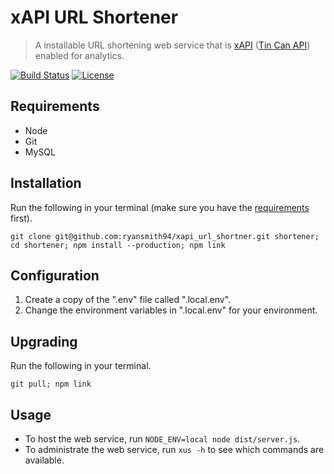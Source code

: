 # xAPI URL Shortener
> A installable URL shortening web service that is [xAPI](https://github.com/adlnet/xAPI-Spec/blob/master/xAPI.md) ([Tin Can API](http://tincanapi.com/)) enabled for analytics.

[![Build Status](https://travis-ci.org/ryansmith94/xapi_url_shortner.svg?branch=master)](https://travis-ci.org/ryansmith94/xapi_url_shortner)
[![License](https://img.shields.io/badge/License-GPLv3-brightgreen.svg)](http://opensource.org/licenses/GPL-3.0)

## Requirements
- Node
- Git
- MySQL

## Installation
Run the following in your terminal (make sure you have the [requirements](#requirements) first).
```
git clone git@github.com:ryansmith94/xapi_url_shortner.git shortener; cd shortener; npm install --production; npm link
```

## Configuration
1. Create a copy of the ".env" file called ".local.env".
1. Change the environment variables in ".local.env" for your environment.

## Upgrading
Run the following in your terminal.
```
git pull; npm link
```

## Usage
- To host the web service, run `NODE_ENV=local node dist/server.js`.
- To administrate the web service, run `xus -h` to see which commands are available.